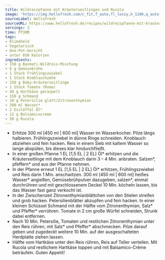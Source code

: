 ```yaml
---
title: Wildreispfanne mit Kräuterseitlingen und Rucola
image: 'https://img.hellofresh.com/c_fit,f_auto,fl_lossy,h_1100,q_auto,w_2600/hellofresh_s3/image/wildreispfanne-mit-krauterseitlingen-und-rucola-d592f180.jpg'
sourceLabel: Hellofresh
sourceURL: https://www.hellofresh.de/recipes/wildreispfanne-mit-krauterseitlingen-und-rucola-61a61fa839c43415bc2f5317
servings: 2
time: PT30M
tags:
- Klimaheld
- Vegetarisch
- One-Pot-Gericht
- unter 650 Kalorien
ingredients:
- 150 g Basmati-Wildreis-Mischung
- 6 g Gemüsebrühe
- 1 Stück Frühlingszwiebel
- 1 Stück Knoblauchzehe
- 150 g Baby-Kräuterseitlinge
- 1 Stück Tomate (Roma)
- 40 g Hartkäse geraspelt
- 150 g Schmand
- 10 g Petersilie glatt/Zitronenthymian
- 300 ml Wasser*
- 2 Esslöffel Öl*
- 12 g Balsamicocreme
- 50 g Rucola
---
```


- Erhitze 300 ml [450 ml | 600 ml] Wasser im Wasserkocher. Pilze längs halbieren. Frühlingszwiebel in dünne Ringe schneiden. Knoblauch abziehen und fein hacken. Reis in einem Sieb mit kaltem Wasser so lange abspülen, bis dieses klar hindurchfließt.
- In einer großen Pfanne 1 EL [1,5 EL | 2 EL] Öl\* erhitzen und die Kräuterseitlinge mit dem Knoblauch darin 3 – 4 Min. anbraten. Salzen\*, pfeffern\* und aus der Pfanne nehmen.
- In der Pfanne erneut 1 EL [1,5 EL | 2 EL] Öl\* erhitzen, Frühlingszwiebel und Reis darin 1 Min. anschwitzen. 300 ml [450 ml | 600 ml] heißes Wasser\* angießen, Gemüsebrühpulver dazugeben, salzen\*, einmal durchrühren und mit geschlossenem Deckel 10 Min. köcheln lassen, bis das Wasser fast ganz verkocht ist.
- In der Zwischenzeit Zitronenthymianblättchen von den Stielen streifen und grob hacken. Petersilienblätter abzupfen und fein hacken. In einer kleinen Schüssel Schmand mit der Hälfte vom Zitronenthymian, Salz\* und Pfeffer\* verrühren. Tomate in 2 cm große Würfel schneiden, Strunk dabei entfernen.
- Nach 10 Min. Petersilie, Tomaten und restlichen Zitronenthymian unter den Reis rühren, mit Salz\* und Pfeffer\* abschmecken. Pilze darauf geben und zugedeckt weitere 10 Min. auf der ausgeschalteten Herdplatte ziehen lassen.
- Hälfte vom Hartkäse unter den Reis rühren, Reis auf Teller verteilen. Mit Rucola und restlichem Hartkäse toppen und mit Balsamico-Crème beträufeln. Guten Appetit!
